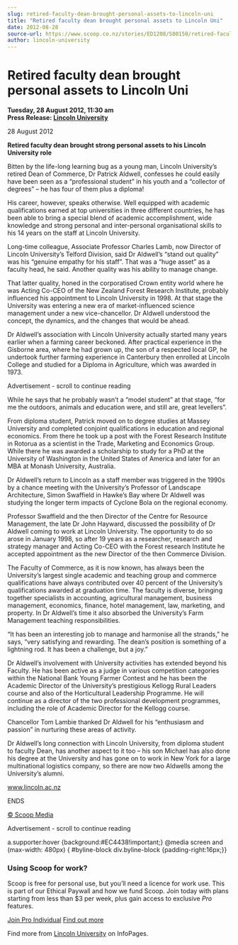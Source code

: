 ```yaml
---
slug: retired-faculty-dean-brought-personal-assets-to-lincoln-uni
title: "Retired faculty dean brought personal assets to Lincoln Uni"
date: 2012-08-28
source-url: https://www.scoop.co.nz/stories/ED1208/S00150/retired-faculty-dean-brought-personal-assets-to-lincoln-uni.htm
author: lincoln-university
---
```

Retired faculty dean brought personal assets to Lincoln Uni
===========================================================

**Tuesday, 28 August 2012, 11:30 am**  
**Press Release: [Lincoln University](https://info.scoop.co.nz/Lincoln_University)**

28 August 2012

**Retired faculty dean brought strong personal assets to his Lincoln University role**

Bitten by the life-long learning bug as a young man, Lincoln University’s retired Dean of Commerce, Dr Patrick Aldwell, confesses he could easily have been seen as a “professional student” in his youth and a “collector of degrees” – he has four of them plus a diploma!

His career, however, speaks otherwise. Well equipped with academic qualifications earned at top universities in three different countries, he has been able to bring a special blend of academic accomplishment, wide knowledge and strong personal and inter-personal organisational skills to his 14 years on the staff at Lincoln University.

Long-time colleague, Associate Professor Charles Lamb, now Director of Lincoln University’s Telford Division, said Dr Aldwell’s “stand out quality” was his “genuine empathy for his staff”. That was a “huge asset” as a faculty head, he said. Another quality was his ability to manage change.

That latter quality, honed in the corporatised Crown entity world where he was Acting Co-CEO of the New Zealand Forest Research Institute, probably influenced his appointment to Lincoln University in 1998. At that stage the University was entering a new era of market-influenced science management under a new vice-chancellor. Dr Aldwell understood the concept, the dynamics, and the changes that would be ahead.

Dr Aldwell’s association with Lincoln University actually started many years earlier when a farming career beckoned. After practical experience in the Gisborne area, where he had grown up, the son of a respected local GP, he undertook further farming experience in Canterbury then enrolled at Lincoln College and studied for a Diploma in Agriculture, which was awarded in 1973.

Advertisement - scroll to continue reading





While he says that he probably wasn’t a “model student” at that stage, “for me the outdoors, animals and education were, and still are, great levellers”.

From diploma student, Patrick moved on to degree studies at Massey University and completed conjoint qualifications in education and regional economics. From there he took up a post with the Forest Research Institute in Rotorua as a scientist in the Trade, Marketing and Economics Group. While there he was awarded a scholarship to study for a PhD at the University of Washington in the United States of America and later for an MBA at Monash University, Australia.

Dr Aldwell’s return to Lincoln as a staff member was triggered in the 1990s by a chance meeting with the University’s Professor of Landscape Architecture, Simon Swaffield in Hawke’s Bay where Dr Aldwell was studying the longer term impacts of Cyclone Bola on the regional economy.

Professor Swaffield and the then Director of the Centre for Resource Management, the late Dr John Hayward, discussed the possibility of Dr Aldwell coming to work at Lincoln University. The opportunity to do so arose in January 1998, so after 19 years as a researcher, research and strategy manager and Acting Co-CEO with the Forest research Institute he accepted appointment as the new Director of the then Commerce Division.

The Faculty of Commerce, as it is now known, has always been the University’s largest single academic and teaching group and commerce qualifications have always contributed over 40 percent of the University’s qualifications awarded at graduation time. The faculty is diverse, bringing together specialists in accounting, agricultural management, business management, economics, finance, hotel management, law, marketing, and property. In Dr Aldwell’s time it also absorbed the University’s Farm Management teaching responsibilities.

“It has been an interesting job to manage and harmonise all the strands,” he says, “very satisfying and rewarding. The dean’s position is something of a lightning rod. It has been a challenge, but a joy.”

Dr Aldwell’s involvement with University activities has extended beyond his Faculty. He has been active as a judge in various competition categories within the National Bank Young Farmer Contest and he has been the Academic Director of the University’s prestigious Kellogg Rural Leaders course and also of the Horticultural Leadership Programme. He will continue as a director of the two professional development programmes, including the role of Academic Director for the Kellogg course.

Chancellor Tom Lambie thanked Dr Aldwell for his “enthusiasm and passion” in nurturing these areas of activity.

Dr Aldwell’s long connection with Lincoln University, from diploma student to faculty Dean, has another aspect to it too – his son Michael has also done his degree at the University and has gone on to work in New York for a large multinational logistics company, so there are now two Aldwells among the University’s alumni.

www.lincoln.ac.nz

ENDS

[© Scoop Media](http://www.scoop.co.nz/about/terms.html)  

Advertisement - scroll to continue reading



a.supporter:hover {background:#EC4438!important;} @media screen and (max-width: 480px) { #byline-block div.byline-block {padding-right:16px;}}

### Using Scoop for work?

Scoop is free for personal use, but you’ll need a licence for work use. This is part of our Ethical Paywall and how we fund Scoop. Join today with plans starting from less than $3 per week, plus gain access to exclusive _Pro_ features.  
  
[Join Pro Individual](https://pro.scoop.co.nz/Individual/?from=ProIn24) [Find out more](https://pro.scoop.co.nz/using-scoop-for-work/?from=ProIn24)

Find more from [Lincoln University](https://info.scoop.co.nz/Lincoln_University) on InfoPages.